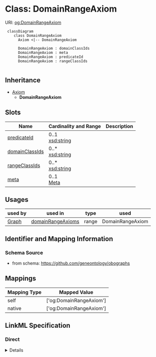 # Class: DomainRangeAxiom




URI: [og:DomainRangeAxiom](https://github.com/geneontology/obographs/DomainRangeAxiom)




```{mermaid}
 classDiagram
    class DomainRangeAxiom
      Axiom <|-- DomainRangeAxiom
      
      DomainRangeAxiom : domainClassIds
      DomainRangeAxiom : meta
      DomainRangeAxiom : predicateId
      DomainRangeAxiom : rangeClassIds
      
```





## Inheritance
* [Axiom](Axiom.md)
    * **DomainRangeAxiom**



## Slots

| Name | Cardinality and Range  | Description  |
| ---  | ---  | --- |
| [predicateId](predicateId.md) | 0..1 <br/> [xsd:string](http://www.w3.org/2001/XMLSchema#string)  |   |
| [domainClassIds](domainClassIds.md) | 0..* <br/> [xsd:string](http://www.w3.org/2001/XMLSchema#string)  |   |
| [rangeClassIds](rangeClassIds.md) | 0..* <br/> [xsd:string](http://www.w3.org/2001/XMLSchema#string)  |   |
| [meta](meta.md) | 0..1 <br/> [Meta](Meta.md)  |   |


## Usages


| used by | used in | type | used |
| ---  | --- | --- | --- |
| [Graph](Graph.md) | [domainRangeAxioms](domainRangeAxioms.md) | range | DomainRangeAxiom |



## Identifier and Mapping Information







### Schema Source


* from schema: https://github.com/geneontology/obographs







## Mappings

| Mapping Type | Mapped Value |
| ---  | ---  |
| self | ['og:DomainRangeAxiom'] |
| native | ['og:DomainRangeAxiom'] |


## LinkML Specification

<!-- TODO: investigate https://stackoverflow.com/questions/37606292/how-to-create-tabbed-code-blocks-in-mkdocs-or-sphinx -->

### Direct

<details>
```yaml
name: DomainRangeAxiom
from_schema: https://github.com/geneontology/obographs
rank: 1000
is_a: Axiom
slots:
- predicateId
- domainClassIds
- rangeClassIds

```
</details>

### Induced

<details>
```yaml
name: DomainRangeAxiom
from_schema: https://github.com/geneontology/obographs
rank: 1000
is_a: Axiom
attributes:
  predicateId:
    name: predicateId
    from_schema: https://github.com/geneontology/obographs
    rank: 1000
    alias: predicateId
    owner: DomainRangeAxiom
    domain_of:
    - DomainRangeAxiom
    - PropertyChainAxiom
    range: string
  domainClassIds:
    name: domainClassIds
    from_schema: https://github.com/geneontology/obographs
    rank: 1000
    multivalued: true
    alias: domainClassIds
    owner: DomainRangeAxiom
    domain_of:
    - DomainRangeAxiom
    range: string
  rangeClassIds:
    name: rangeClassIds
    from_schema: https://github.com/geneontology/obographs
    rank: 1000
    multivalued: true
    alias: rangeClassIds
    owner: DomainRangeAxiom
    domain_of:
    - DomainRangeAxiom
    range: string
  meta:
    name: meta
    from_schema: https://github.com/geneontology/obographs
    rank: 1000
    alias: meta
    owner: DomainRangeAxiom
    domain_of:
    - GraphDocument
    - Graph
    - Node
    - PropertyValue
    - Axiom
    range: Meta

```
</details>